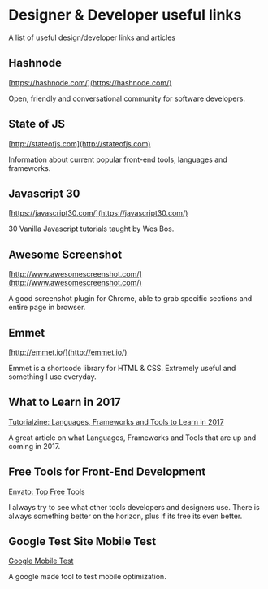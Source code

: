 # Designer & Developer useful links
A list of useful design/developer links and articles

## Hashnode
[https://hashnode.com/](https://hashnode.com/)

Open, friendly and conversational community for software developers.

## State of JS
[http://stateofjs.com](http://stateofjs.com)

Information about current popular front-end tools, languages and frameworks.

## Javascript 30
[https://javascript30.com/](https://javascript30.com/)

30 Vanilla Javascript tutorials taught by Wes Bos.

## Awesome Screenshot
[http://www.awesomescreenshot.com/](http://www.awesomescreenshot.com/)

A good screenshot plugin for Chrome, able to grab specific sections and entire page in browser.

## Emmet
[http://emmet.io/](http://emmet.io/)

Emmet is a shortcode library for HTML & CSS. Extremely useful and something I use everyday.

## What to Learn in 2017
[Tutorialzine: Languages, Frameworks and Tools to Learn in 2017]

A great article on what Languages, Frameworks and Tools that are up and coming in 2017.

## Free Tools for Front-End Development
[Envato: Top Free Tools]

I always try to see what other tools developers and designers use. There is always something better on the horizon, plus if its free its even better.

## Google Test Site Mobile Test
[Google Mobile Test]

A google made tool to test mobile optimization. 

[Google Mobile Test]: https://testmysite.withgoogle.com/
[Envato: Top Free Tools]: https://medium.com/envato/our-top-10-free-tools-for-frontend-web-development-15d8a6052652/
[Tutorialzine: Languages, Frameworks and Tools to Learn in 2017]: http://tutorialzine.com/2016/12/the-languages-frameworks-tools-you-should-learn-in-2017/